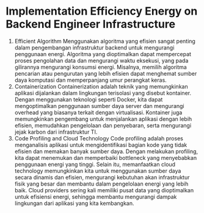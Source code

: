 # Implementation Efficiency Energy on Backend Engineer Infrastructure

1. Efficient Algorithm
Menggunakan algoritma yang efisien sangat penting dalam pengembangan infrastruktur backend untuk mengurangi penggunaan energi. Algoritma yang dioptimalkan dapat mempercepat proses pengolahan data dan mengurangi waktu eksekusi, yang pada gilirannya mengurangi konsumsi energi. Misalnya, memilih algoritma pencarian atau pengurutan yang lebih efisien dapat menghemat sumber daya komputasi dan memperpanjang umur perangkat keras.
2. Containerization
Containerization adalah teknik yang memungkinkan aplikasi dijalankan dalam lingkungan terisolasi yang disebut kontainer. Dengan menggunakan teknologi seperti Docker, kita dapat mengoptimalkan penggunaan sumber daya server dan mengurangi overhead yang biasanya terkait dengan virtualisasi. Kontainer juga memungkinkan pengembang untuk menjalankan aplikasi dengan lebih efisien, memudahkan pengelolaan dan penyebaran, serta mengurangi jejak karbon dari infrastruktur TI.
3. Code Profiling and Cloud Technology
Code profiling adalah proses menganalisis aplikasi untuk mengidentifikasi bagian kode yang tidak efisien dan memakan banyak sumber daya. Dengan melakukan profiling, kita dapat menemukan dan memperbaiki bottleneck yang menyebabkan penggunaan energi yang tinggi. Selain itu, memanfaatkan cloud technology memungkinkan kita untuk menggunakan sumber daya secara dinamis dan efisien, mengurangi kebutuhan akan infrastruktur fisik yang besar dan membantu dalam pengelolaan energi yang lebih baik. Cloud providers sering kali memiliki pusat data yang dioptimalkan untuk efisiensi energi, sehingga membantu mengurangi dampak lingkungan dari aplikasi yang kita kembangkan.